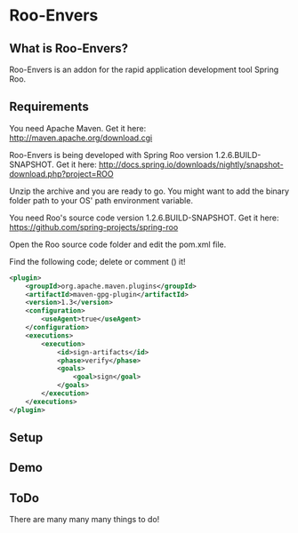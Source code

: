 # Roo-Envers

## What is Roo-Envers?

Roo-Envers is an addon for the rapid application development tool Spring Roo.

## Requirements

You need Apache Maven.
Get it here: http://maven.apache.org/download.cgi

Roo-Envers is being developed with Spring Roo version 1.2.6.BUILD-SNAPSHOT.
Get it here: http://docs.spring.io/downloads/nightly/snapshot-download.php?project=ROO

Unzip the archive and you are ready to go. You might want to add the binary folder path to your OS' path environment variable.

You need Roo's source code version 1.2.6.BUILD-SNAPSHOT.
Get it here: https://github.com/spring-projects/spring-roo

Open the Roo source code folder and edit the pom.xml file.

Find the following code; delete or comment (<!-- -->) it!
```xml
<plugin>
	<groupId>org.apache.maven.plugins</groupId>
	<artifactId>maven-gpg-plugin</artifactId>
	<version>1.3</version>
	<configuration>
		<useAgent>true</useAgent>
	</configuration>
	<executions>
		<execution>
			<id>sign-artifacts</id>
			<phase>verify</phase>
			<goals>
				<goal>sign</goal>
			</goals>
		</execution>
	</executions>
</plugin>
```

## Setup

## Demo

## ToDo

There are many many many things to do!